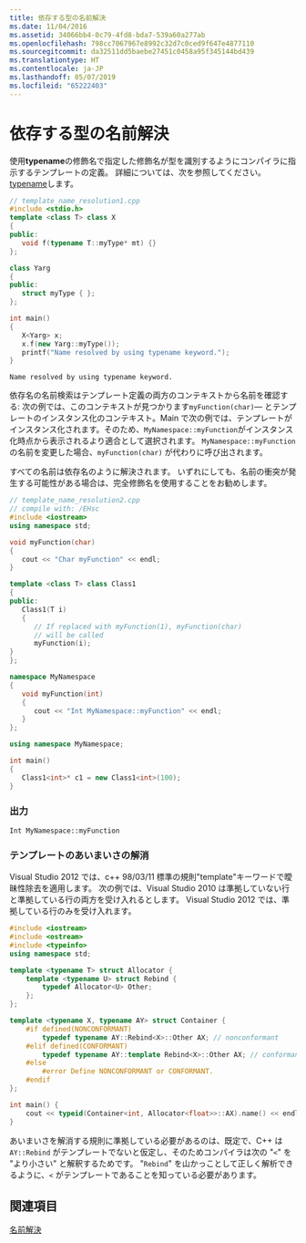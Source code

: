 ```yaml
---
title: 依存する型の名前解決
ms.date: 11/04/2016
ms.assetid: 34066bb4-0c79-4fd8-bda7-539a60a277ab
ms.openlocfilehash: 798cc7067967e8992c32d7c0ced9f647e4877110
ms.sourcegitcommit: da32511dd5baebe27451c0458a95f345144bd439
ms.translationtype: HT
ms.contentlocale: ja-JP
ms.lasthandoff: 05/07/2019
ms.locfileid: "65222403"
---
```

# <a name="name-resolution-for-dependent-types"></a>依存する型の名前解決

使用**typename**の修飾名で指定した修飾名が型を識別するようにコンパイラに指示するテンプレートの定義。 詳細については、次を参照してください。 [typename](../cpp/typename.md)します。

```cpp
// template_name_resolution1.cpp
#include <stdio.h>
template <class T> class X
{
public:
   void f(typename T::myType* mt) {}
};

class Yarg
{
public:
   struct myType { };
};

int main()
{
   X<Yarg> x;
   x.f(new Yarg::myType());
   printf("Name resolved by using typename keyword.");
}
```

```Output
Name resolved by using typename keyword.
```

依存名の名前検索はテンプレート定義の両方のコンテキストから名前を確認する: 次の例では、このコンテキストが見つかります`myFunction(char)`— とテンプレートのインスタンス化のコンテキスト。Main で次の例では、テンプレートがインスタンス化されます。そのため、`MyNamespace::myFunction`がインスタンス化時点から表示されるより適合として選択されます。 `MyNamespace::myFunction` の名前を変更した場合、`myFunction(char)` が代わりに呼び出されます。

すべての名前は依存名のように解決されます。 いずれにしても、名前の衝突が発生する可能性がある場合は、完全修飾名を使用することをお勧めします。

```cpp
// template_name_resolution2.cpp
// compile with: /EHsc
#include <iostream>
using namespace std;

void myFunction(char)
{
   cout << "Char myFunction" << endl;
}

template <class T> class Class1
{
public:
   Class1(T i)
   {
      // If replaced with myFunction(1), myFunction(char)
      // will be called
      myFunction(i);
}
};

namespace MyNamespace
{
   void myFunction(int)
   {
      cout << "Int MyNamespace::myFunction" << endl;
   }
};

using namespace MyNamespace;

int main()
{
   Class1<int>* c1 = new Class1<int>(100);
}
```

### <a name="output"></a>出力

```Output
Int MyNamespace::myFunction
```

### <a name="template-disambiguation"></a>テンプレートのあいまいさの解消

Visual Studio 2012 では、c++ 98/03/11 標準の規則"template"キーワードで曖昧性除去を適用します。 次の例では、Visual Studio 2010 は準拠していない行と準拠している行の両方を受け入れるとします。  Visual Studio 2012 では、準拠している行のみを受け入れます。

```cpp
#include <iostream>
#include <ostream>
#include <typeinfo>
using namespace std;

template <typename T> struct Allocator {
    template <typename U> struct Rebind {
        typedef Allocator<U> Other;
    };
};

template <typename X, typename AY> struct Container {
    #if defined(NONCONFORMANT)
        typedef typename AY::Rebind<X>::Other AX; // nonconformant
    #elif defined(CONFORMANT)
        typedef typename AY::template Rebind<X>::Other AX; // conformant
    #else
        #error Define NONCONFORMANT or CONFORMANT.
    #endif
};

int main() {
    cout << typeid(Container<int, Allocator<float>>::AX).name() << endl;
}
```

あいまいさを解消する規則に準拠している必要があるのは、既定で、C++ は `AY::Rebind` がテンプレートでないと仮定し、そのためコンパイラは次の "`<`" を "より小さい" と解釈するためです。 "`Rebind`" を山かっことして正しく解析できるように、`<` がテンプレートであることを知っている必要があります。

## <a name="see-also"></a>関連項目

[名前解決](../cpp/templates-and-name-resolution.md)